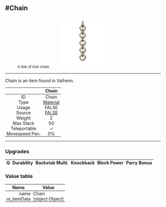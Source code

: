 <meta property="og:title" content="Chain - MoreValheim" /><meta property="og:type" content="website" /><meta property="og:image" content="/assets/chain.png" /><meta property="og:description" content="Chain is an item found in Valheim." /><meta name="theme-color" content="#546D78"><meta name="twitter:card" content="summary_large_image">
#Chain
-------------
<style>img {width:20px;}.tb {width:150px;display: block;margin-left: auto;margin-right: auto;}</style>

<style>.md-typeset table:not([class]) th:not([align]) {min-width:unset!important;}</style>
<style>td{padding:0em 0.3em!important;text-align:center!important;border-left:.05rem solid var(--md-default-fg-color--lightest)}</style>

<style>th{padding:0.1em 0.3em!important;text-align:center!important;font-weight:bold}</style>

<style>pre{text-align:right!important}</style>
<style>table tr td:first-child {border-left: 0;};</style>

<figure><img src="/assets/chain.png" class="tb" /><figcaption><small>A link of iron chain.</small></figcaption></figure>

-------------

Chain is an item found in Valheim.

|        | Chain              |
| ----------- | ------------------------------------ |
| ID |Chain
| Type | [Material](../../types/material)
| Usage | FALSE<br>
| Source | [FALSE](../../items/false)
| Weight | 2 |
| Max Stack | 50 |
| Teleportable | ✓
| Movespeed Pen. | 0%


-------------

### Upgrades
| Q | Durability | Backstab Multi. | Knockback | Block Power | Parry Bonus
| - | - | - | - | - | - 


### Value table
| Name | Value
| - | - |
| <div style="text-align:right">name</div> | <div style="text-align:left">Chain</div> | 
| <div style="text-align:right">m_itemData</div> | <div style="text-align:left">[object Object]</div> | 
